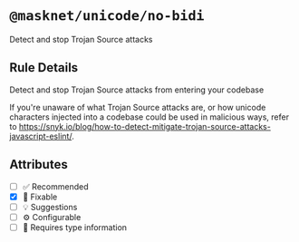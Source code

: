 <!-- begin title -->

# `@masknet/unicode/no-bidi`

Detect and stop Trojan Source attacks

<!-- end title -->

## Rule Details

Detect and stop Trojan Source attacks from entering your codebase

If you're unaware of what Trojan Source attacks are, or how unicode characters injected into a codebase could be used in malicious ways, refer to <https://snyk.io/blog/how-to-detect-mitigate-trojan-source-attacks-javascript-eslint/>.

## Attributes

<!-- begin attributes -->

- [ ] :white_check_mark: Recommended
- [x] :wrench: Fixable
- [ ] :bulb: Suggestions
- [ ] :gear: Configurable
- [ ] :thought_balloon: Requires type information

<!-- end attributes -->
